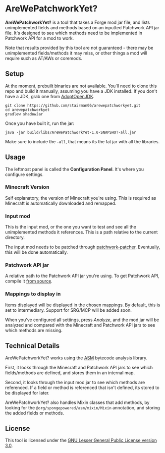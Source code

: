 # AreWePatchworkYet?
**AreWePatchworkYet?** is a tool that takes a Forge mod jar file, and lists unimplemented fields and methods based on an inputted Patchwork API jar file. It's designed to see which methods need to be implemented in Patchwork API for a mod to work.

Note that results provided by this tool are not guaranteed - there may be unimplemented fields/methods it may miss, or other things a mod will require such as AT/AWs or coremods.

## Setup
At the moment, prebuilt binaries are not available. You'll need to clone this repo and build it manually, assuming you have a JDK installed. If you don't have a JDK, grab one from [AdoptOpenJDK](https://adoptopenjdk.net/).
```
git clone https://github.com/stairman06/arewepatchworkyet.git
cd arewepatchworkyet
gradlew shadowJar
```

Once you have built it, run the jar: 
```
java -jar build/libs/AreWePatchworkYet-1.0-SNAPSHOT-all.jar
```
Make sure to include the `-all`, that means its the fat jar with all the libraries.

## Usage
The leftmost panel is called the **Configuration Panel**. It's where you configure settings.

### Minecraft Version
Self explanatory, the version of Minecraft you're using. This is required as Minecraft is automatically downloaded and remapped.

### Input mod
This is the input mod, or the one you want to test and see all the unimplemented methods it references. This is a path relative to the current directory.

The input mod needs to be patched through [patchwork-patcher](https://github.com/patchworkmc/patchwork-patcher). Eventually, this will be done automatically.

### Patchwork API jar
A relative path to the Patchwork API jar you're using. To get Patchwork API, compile it [from source](https://github.com/patchworkmc/patchwork-api).

### Mappings to display in
Items displayed will be displayed in the chosen mappings. By default, this is set to intermediary. Support for SRG/MCP will be added soon.

When you've configured all settings, press *Analyze*, and the mod jar will be analyzed and compared with the Minecraft and Patchwork API jars to see which methods are missing.

## Technical Details
AreWePatchworkYet? works using the [ASM](https://asm.ow2.io/) bytecode analysis library.
 
First, it looks through the Minecraft and Patchwork API jars to see which fields/methods are defined, and stores them in an internal map.

Second, it looks through the input mod jar to see which methods are referenced. If a field or method is referenced that isn't defined, its stored to be displayed for later.

AreWePatchworkYet? also handles Mixin classes that add methods, by looking for the `@org/spongepowered/asm/mixin/Mixin` annotation, and storing the added fields or methods.

## License
This tool is licensed under the [GNU Lesser General Public License version 3.0](https://www.gnu.org/licenses/lgpl-3.0.html).